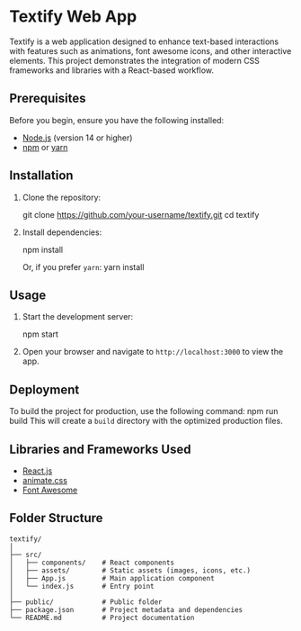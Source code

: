 
# Textify Web App

Textify is a web application designed to enhance text-based interactions with features such as animations, font awesome icons, and other interactive elements. This project demonstrates the integration of modern CSS frameworks and libraries with a React-based workflow.

## Prerequisites

Before you begin, ensure you have the following installed:

- [Node.js](https://nodejs.org/) (version 14 or higher)
- [npm](https://www.npmjs.com/) or [yarn](https://yarnpkg.com/)

## Installation

1. Clone the repository:
 
   git clone https://github.com/your-username/textify.git
   cd textify
 
2. Install dependencies:

   
   npm install

   Or, if you prefer `yarn`:
   yarn install

## Usage

1. Start the development server:

   npm start

2. Open your browser and navigate to `http://localhost:3000` to view the app.

## Deployment

To build the project for production, use the following command:
npm run build
This will create a `build` directory with the optimized production files.

## Libraries and Frameworks Used

- [React.js](https://reactjs.org/)
- [animate.css](https://animate.style/)
- [Font Awesome](https://fontawesome.com/)

## Folder Structure

```
textify/
│
├── src/
│   ├── components/    # React components
│   ├── assets/        # Static assets (images, icons, etc.)
│   ├── App.js         # Main application component
│   └── index.js       # Entry point
│
├── public/            # Public folder
├── package.json       # Project metadata and dependencies
└── README.md          # Project documentation
```


